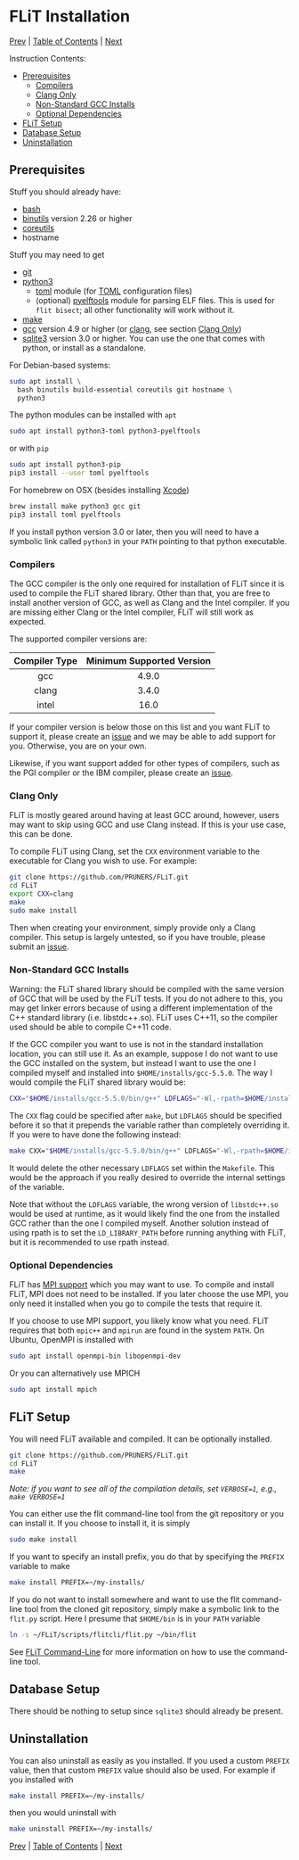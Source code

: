 # FLiT Installation

[Prev](release-notes.md)
|
[Table of Contents](README.md)
|
[Next](litmus-tests.md)

Instruction Contents:

* [Prerequisites](#prerequisites)
  * [Compilers](#compilers)
  * [Clang Only](#clang-only)
  * [Non-Standard GCC Installs](#non-standard-gcc-installs)
  * [Optional Dependencies](#optional-dependencies)
* [FLiT Setup](#flit-setup)
* [Database Setup](#database-setup)
* [Uninstallation](#uninstallation)

## Prerequisites

Stuff you should already have:

* [bash](https://www.gnu.org/software/bash)
* [binutils](https://www.gnu.org/software/binutils) version 2.26 or higher
* [coreutils](https://www.gnu.org/software/coreutils/coreutils.html)
* hostname

Stuff you may need to get

* [git](https://git-scm.com)
* [python3](https://www.python.org)
  * [toml](https://github.com/uiri/toml) module (for
    [TOML](https://github.com/toml-lang/toml) configuration files)
  * (optional) [pyelftools](https://github.com/eliben/pyelftools) module for
    parsing ELF files.  This is used for `flit bisect`; all other functionality
    will work without it.
* [make](https://www.gnu.org/software/make)
* [gcc](https://gcc.gnu.org) version 4.9 or higher (or
  [clang](https://clang.llvm.org), see section [Clang Only](#clang-only))
* [sqlite3](https://sqlite.org) version 3.0 or higher.
  You can use the one that comes with python, or install as a standalone.

For Debian-based systems:

```bash
sudo apt install \
  bash binutils build-essential coreutils git hostname \
  python3
```

The python modules can be installed with `apt`

```bash
sudo apt install python3-toml python3-pyelftools
```

or with `pip`

```bash
sudo apt install python3-pip
pip3 install --user toml pyelftools
```

For homebrew on OSX (besides installing [Xcode](https://developer.apple.com/xcode))

```bash
brew install make python3 gcc git
pip3 install toml pyelftools
```

If you install python version 3.0 or later, then you will need to have a
symbolic link called `python3` in your `PATH` pointing to that python
executable.


### Compilers

The GCC compiler is the only one required for installation of FLiT since it is
used to compile the FLiT shared library.  Other than that, you are free to
install another version of GCC, as well as Clang and the Intel compiler.  If
you are missing either Clang or the Intel compiler, FLiT will still work as
expected.

The supported compiler versions are:

| Compiler Type | Minimum Supported Version |
|:-------------:|:-------------------------:|
| gcc           | 4.9.0                     |
| clang         | 3.4.0                     |
| intel         | 16.0                      |

If your compiler version is below those on this list and you want FLiT to
support it, please create an [issue](https://github.com/PRUNERS/FLiT/issues)
and we may be able to add support for you.  Otherwise, you are on your own.

Likewise, if you want support added for other types of compilers, such as the
PGI compiler or the IBM compiler, please create an
[issue](https://github.com/PRUNERS/FLiT/issues).


### Clang Only

FLiT is mostly geared around having at least GCC around, however, users may
want to skip using GCC and use Clang instead.  If this is your use case, this
can be done.

To compile FLiT using Clang, set the `CXX` environment variable to the
executable for Clang you wish to use.  For example:

```bash
git clone https://github.com/PRUNERS/FLiT.git
cd FLiT
export CXX=clang
make
sudo make install
```

Then when creating your environment, simply provide only a Clang compiler.
This setup is largely untested, so if you have trouble, please submit an
[issue](https://github.com/PRUNERS/FLiT/issues).


### Non-Standard GCC Installs

Warning: the FLiT shared library should be compiled with the same version of
GCC that will be used by the FLiT tests.  If you do not adhere to this, you may
get linker errors because of using a different implementation of the C++
standard library (i.e. libstdc++.so).  FLiT uses C++11, so the compiler used
should be able to compile C++11 code.

If the GCC compiler you want to use is not in the standard installation
location, you can still use it.  As an example, suppose I do not want to use
the GCC installed on the system, but instead I want to use the one I compiled
myself and installed into `$HOME/installs/gcc-5.5.0`.  The way I would compile
the FLiT shared library would be:

```bash
CXX="$HOME/installs/gcc-5.5.0/bin/g++" LDFLAGS="-Wl,-rpath=$HOME/installs/gcc-5.5.0/lib64" make
```

The `CXX` flag could be specified after `make`, but `LDFLAGS` should be
specified before it so that it prepends the variable rather than completely
overriding it.  If you were to have done the following instead:

```bash
make CXX="$HOME/installs/gcc-5.5.0/bin/g++" LDFLAGS="-Wl,-rpath=$HOME/installs/gcc-5.5.0/lib64"
```

It would delete the other necessary `LDFLAGS` set within the `Makefile`.  This
would be the approach if you really desired to override the internal settings
of the variable.

Note that without the `LDFLAGS` variable, the wrong version of `libstdc++.so`
would be used at runtime, as it would likely find the one from the installed
GCC rather than the one I compiled myself.  Another solution instead of using
rpath is to set the `LD_LIBRARY_PATH` before running anything with FLiT, but it
is recommended to use rpath instead.


### Optional Dependencies

FLiT has [MPI support](mpi-support.md) which you may want to use.  To compile
and install FLiT, MPI does not need to be installed.  If you later choose the
use MPI, you only need it installed when you go to compile the tests that
require it.

If you choose to use MPI support, you likely know what you need.  FLiT requires
that both `mpic++` and `mpirun` are found in the system `PATH`.  On Ubuntu,
OpenMPI is installed with

```bash
sudo apt install openmpi-bin libopenmpi-dev
```

Or you can alternatively use MPICH

```bash
sudo apt install mpich
```

## FLiT Setup

You will need FLiT available and compiled.  It can be optionally installed.

```bash
git clone https://github.com/PRUNERS/FLiT.git
cd FLiT
make
```

_Note: if you want to see all of the compilation details, set `VERBOSE=1`,
e.g., `make VERBOSE=1`_

You can either use the flit command-line tool from the git repository or you
can install it.  If you choose to install it, it is simply

```bash
sudo make install
```

If you want to specify an install prefix, you do that by specifying the
`PREFIX` variable to make

```bash
make install PREFIX=~/my-installs/
```

If you do not want to install somewhere and want to use the flit command-line
tool from the cloned git repository, simply make a symbolic link to the
`flit.py` script.  Here I presume that `$HOME/bin` is in your `PATH` variable

```bash
ln -s ~/FLiT/scripts/flitcli/flit.py ~/bin/flit
```

See [FLiT Command-Line](flit-command-line.md) for more information on how to
use the command-line tool.

## Database Setup

There should be nothing to setup since `sqlite3` should already be present.

## Uninstallation

You can also uninstall as easily as you installed.  If you used a custom
`PREFIX` value, then that custom `PREFIX` value should also be used.  For
example if you installed with

```bash
make install PREFIX=~/my-installs/
```

then you would uninstall with

```bash
make uninstall PREFIX=~/my-installs/
```

[Prev](release-notes.md)
|
[Table of Contents](README.md)
|
[Next](litmus-tests.md)
